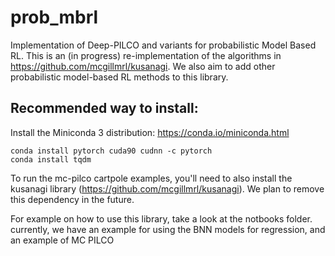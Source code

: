 # prob_mbrl
Implementation of Deep-PILCO and variants for probabilistic Model Based RL. This is an (in progress) re-implementation of the algorithms in https://github.com/mcgillmrl/kusanagi. We also aim to add other probabilistic model-based RL methods to this library.

## Recommended way to install:

Install the Miniconda 3 distribution: https://conda.io/miniconda.html

    conda install pytorch cuda90 cudnn -c pytorch
    conda install tqdm
 
 To run the mc-pilco cartpole examples, you'll need to also install the kusanagi library (https://github.com/mcgillmrl/kusanagi). We plan to remove this dependency in the future.
 
 For example on how to use this library, take a look at the notbooks folder. currently, we have an example for using the BNN models for regression, and an example of MC PILCO



